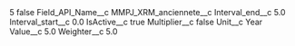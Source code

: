 <?xml version="1.0" encoding="UTF-8"?>
<CustomMetadata xmlns="http://soap.sforce.com/2006/04/metadata" xmlns:xsi="http://www.w3.org/2001/XMLSchema-instance" xmlns:xsd="http://www.w3.org/2001/XMLSchema">
    <label>5</label>
    <protected>false</protected>
    <values>
        <field>Field_API_Name__c</field>
        <value xsi:type="xsd:string">MMPJ_XRM_anciennete__c</value>
    </values>
    <values>
        <field>Interval_end__c</field>
        <value xsi:type="xsd:double">5.0</value>
    </values>
    <values>
        <field>Interval_start__c</field>
        <value xsi:type="xsd:double">0.0</value>
    </values>
    <values>
        <field>IsActive__c</field>
        <value xsi:type="xsd:boolean">true</value>
    </values>
    <values>
        <field>Multiplier__c</field>
        <value xsi:type="xsd:boolean">false</value>
    </values>
    <values>
        <field>Unit__c</field>
        <value xsi:type="xsd:string">Year</value>
    </values>
    <values>
        <field>Value__c</field>
        <value xsi:type="xsd:double">5.0</value>
    </values>
    <values>
        <field>Weighter__c</field>
        <value xsi:type="xsd:double">5.0</value>
    </values>
</CustomMetadata>
